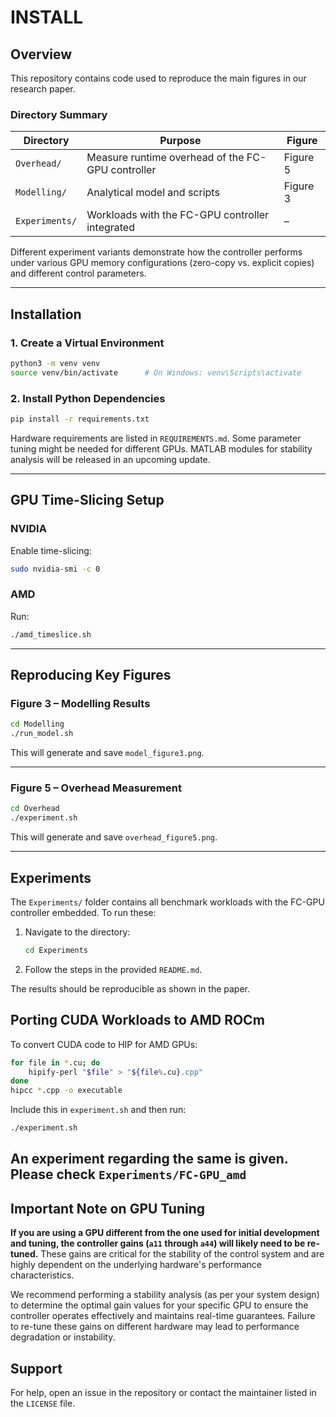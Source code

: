 # INSTALL

## Overview

This repository contains code used to reproduce the main figures in our research paper.

### Directory Summary

| Directory       | Purpose                                            | Figure    |
|----------------|----------------------------------------------------|-----------|
| `Overhead/`     | Measure runtime overhead of the FC-GPU controller | Figure 5  |
| `Modelling/`    | Analytical model and scripts                      | Figure 3  |
| `Experiments/`  | Workloads with the FC-GPU controller integrated    | –         |

Different experiment variants demonstrate how the controller performs under various GPU memory configurations (zero-copy vs. explicit copies) and different control parameters.


---

## Installation

### 1. Create a Virtual Environment

```bash
python3 -m venv venv
source venv/bin/activate      # On Windows: venv\Scripts\activate
```

### 2. Install Python Dependencies

```bash
pip install -r requirements.txt
```

Hardware requirements are listed in `REQUIREMENTS.md`. Some parameter tuning might be needed for different GPUs. MATLAB modules for stability analysis will be released in an upcoming update.


---

## GPU Time-Slicing Setup

### NVIDIA

Enable time-slicing:
```bash
sudo nvidia-smi -c 0
```

### AMD

Run:
```bash
./amd_timeslice.sh
```

---


## Reproducing Key Figures

### Figure 3 – Modelling Results

```bash
cd Modelling
./run_model.sh
```

This will generate and save `model_figure3.png`.

---

### Figure 5 – Overhead Measurement

```bash
cd Overhead
./experiment.sh
```

This will generate and save `overhead_figure5.png`.

---

## Experiments

The `Experiments/` folder contains all benchmark workloads with the FC-GPU controller embedded. To run these:

1. Navigate to the directory:
    ```bash
    cd Experiments
    ```

2. Follow the steps in the provided `README.md`.

The results should be reproducible as shown in the paper.


## Porting CUDA Workloads to AMD ROCm

To convert CUDA code to HIP for AMD GPUs:

```bash
for file in *.cu; do
    hipify-perl "$file" > "${file%.cu}.cpp"
done
hipcc *.cpp -o executable
```
Include this in `experiment.sh` and then run:

```bash
./experiment.sh
```
An experiment regarding the same is given. Please check `Experiments/FC-GPU_amd`
---

## Important Note on GPU Tuning

**If you are using a GPU different from the one used for initial development and tuning, the controller gains (`a11` through `a44`) will likely need to be re-tuned.** These gains are critical for the stability of the control system and are highly dependent on the underlying hardware's performance characteristics.

We recommend performing a stability analysis (as per your system design) to determine the optimal gain values for your specific GPU to ensure the controller operates effectively and maintains real-time guarantees. Failure to re-tune these gains on different hardware may lead to performance degradation or instability.


## Support

For help, open an issue in the repository or contact the maintainer listed in the `LICENSE` file.
